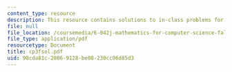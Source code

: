 ```yaml
---
content_type: resource
description: This resource contains solutions to in-class problems for week 3, friday.
file: null
file_location: /coursemedia/6-042j-mathematics-for-computer-science-fall-2005/98cda81c28069128be08230cc06d85d3_cp3fsol.pdf
file_type: application/pdf
resourcetype: Document
title: cp3fsol.pdf
uid: 98cda81c-2806-9128-be08-230cc06d85d3
---
```

